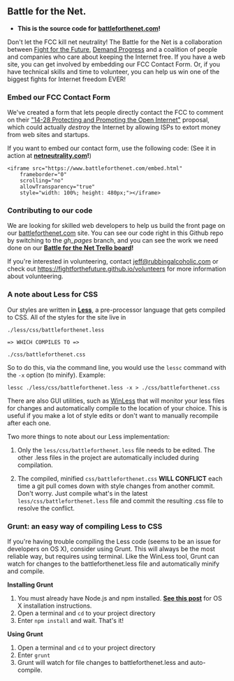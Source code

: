 Battle for the Net.
-------------------

* **This is the source code for [battleforthenet.com][1]!**

Don't let the FCC kill net neutrality! The Battle for the Net is a
collaboration between [Fight for the Future][4], [Demand Progress][5] and a
coalition of people and companies who care about keeping the Internet free.
If you have a web site, you can get involved by embedding our FCC Contact
Form. Or, if you have technical skills and time to volunteer, you can help us
win one of the biggest fights for Internet freedom EVER!


### Embed our FCC Contact Form

We've created a form that lets people directly contact the FCC to comment on
their ["14-28 Protecting and Promoting the Open Internet"][2] proposal,
which could actually _destroy_ the Internet by allowing ISPs to extort money
from web sites and startups.

If you want to embed our contact form, use the following code: (See it in
action at **[netneutrality.com][6]!**)

    <iframe src="https://www.battleforthenet.com/embed.html"
        frameborder="0"
        scrolling="no"
        allowTransparency="true"
        style="width: 100%; height: 480px;"></iframe>


### Contributing to our code

We are looking for skilled web developers to help us build the front page on
our [battleforthenet.com][1] site. You can see our code right in this Github
repo by switching to the _gh_pages_ branch, and you can see the work we need
done on our **[Battle for the Net Trello board][3]!**

If you're interested in volunteering, contact <jeff@rubbingalcoholic.com> or
check out https://fightforthefuture.github.io/volunteers for more information
about volunteering.

### A note about Less for CSS

Our styles are written in **[Less][7]**, a pre-processor language that gets
compiled to CSS. All of the styles for the site live in
 
    ./less/css/battleforthenet.less

    => WHICH COMPILES TO =>

    ./css/battleforthenet.css

So to do this, via the command line, you would use the `lessc` command with the
`-x` option (to minify). Example:

    lessc ./less/css/battleforthenet.less -x > ./css/battleforthenet.css

There are also GUI utilities, such as [WinLess][8] that will monitor your less
files for changes and automatically compile to the location of your choice.
This is useful if you make a lot of style edits or don't want to manually
recompile after each one.

Two more things to note about our Less implementation:

1. Only the `less/css/battleforthenet.less` file needs to be edited. The other
   .less files in the project are automatically included during compilation.

2. The compiled, minified `css/battleforthenet.css` **WILL CONFLICT** each time
   a git pull comes down with style changes from another commit. Don't worry.
   Just compile what's in the latest `less/css/battleforthenet.less` file and
   commit the resulting .css file to resolve the conflict.

### Grunt: an easy way of compiling Less to CSS

If you're having trouble compiling the Less code (seems to be an issue for
developers on OS X), consider using Grunt. This will always be the most reliable
way, but requires using terminal. Like the WinLess tool, Grunt can watch for
changes to the battleforthenet.less file and automatically minify and compile.

**Installing Grunt**

1. You must already have Node.js and npm installed.
   [**See this post**][9] for OS X installation instructions.
2. Open a terminal and `cd` to your project directory
3. Enter `npm install` and wait. That's it!

**Using Grunt**

1. Open a terminal and `cd` to your project directory
2. Enter `grunt`
3. Grunt will watch for file changes to battleforthenet.less and auto-compile.



[1]: https://www.battleforthenet.com
[2]: http://www.fcc.gov/comments
[3]: https://trello.com/b/sAJITt1g/battle-for-the-net
[4]: https://www.fightforthefuture.org
[5]: http://www.demandprogress.org
[6]: http://www.netneutrality.com
[7]: http://lesscss.org/
[8]: http://winless.org/
[9]: http://coolestguidesontheplanet.com/installing-node-js-osx-10-9-mavericks/
